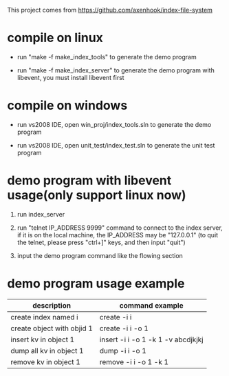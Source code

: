 This project comes from https://github.com/axenhook/index-file-system

# compile on linux

* run "make -f make_index_tools" to generate the demo program  
  
* run "make -f make_index_server" to generate the demo program with libevent, you must install libevent first


# compile on windows

* run vs2008 IDE, open win_proj/index_tools.sln to generate the demo program
  
* run vs2008 IDE, open unit_test/index_test.sln to generate the unit test program
  

# demo program with libevent usage(only support linux now)

1. run index_server
  
2. run "telnet IP_ADDRESS 9999" command to connect to the index server, if it is on the local machine, the IP_ADDRESS may be "127.0.0.1"  (to quit the telnet, please press "ctrl+]" keys, and then input "quit")
  
3. input the demo program command like the flowing section
  
# demo program usage example

|description|command example|
|-----------|---------------|
|create index named i       | create -i i |
|create object with objid 1 | create -i i -o 1|
|insert kv in object 1      | insert -i i -o 1 -k 1 -v abcdjkjkj |
|dump all kv in object 1    | dump   -i i -o 1 |
|remove kv in object 1      | remove -i i -o 1 -k 1 |



